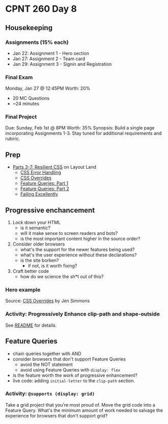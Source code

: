 # CPNT 260 Day 8
## Housekeeping
### Assignments (15% each)
- Jan 22: Assignment 1 - Hero section
- Jan 27: Assignment 2 - Team card
- Jan 29: Assignment 3 - Signin and Registration

### Final Exam
Monday, Jan 27 @ 12:45PM
Worth: 20%
- 20 MC Questions
- ~24 minutes

### Final Project
Due: Sunday, Feb 1st @ 8PM
Worth: 35%
Synopsis: Build a single page incorporating Assignments 1-3. Stay tuned for additional requirements and rubiric.

## Prep
- [Parts 3-7: Resilient CSS](https://www.youtube.com/playlist?list=PLbSquHt1VCf1kpv9WRGMCA9_Nn4vCLZ9Y) on Layout Land
  - [CSS Error Handling](https://youtu.be/NJjlzxud4_M)
  - [CSS Overrides](https://youtu.be/0X6zrW2QW8Q)
  - [Feature Queries: Part 1](https://youtu.be/T8uxmUQZsck)
  - [Feature Queries: Part 2](https://youtu.be/7y-xfxC2jGA)
  - [Failing Excellently](https://youtu.be/X3xvMKgtB-c)

## Progressive enchancement
1. Lock down your HTML
    - is it semantic?
    - will it make sense to screen readers and bots?
    - is the most important content higher in the source order?
2. Consider older browsers
    - what's the support for the newer features being used?
    - what's the user experience without these declarations?
    - is the site borken? 
      - if not, is it worth fixing?
3. Craft better code
    - how do we science the sh*t out of this?

### Hero example
Source: [CSS Overrides](https://youtu.be/0X6zrW2QW8Q) by Jen Simmons

### Activity: Progressively Enhance clip-path and shape-outside
See [README](activities/progressiveh/README.md) for details.

## Feature Queries
- chain queries together with AND
- consider browsers that don't support Feature Queries
  - avoid the NOT statement
  - avoid using Feature Queries with `display: flex`
- is the feature worth the work of progressive enhancement?
- live code: adding `initial-letter` to the `clip-path` section.

### Activity: `@supports (display: grid)`
Take a grid project that you're most proud of. Move the grid code into a Feature Query. What's the minimum amount of work needed to salvage the experience for browsers that don't support grid?
